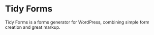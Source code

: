 Tidy Forms
==========

Tidy Forms is a forms generator for WordPress, combining simple form creation and great markup.
